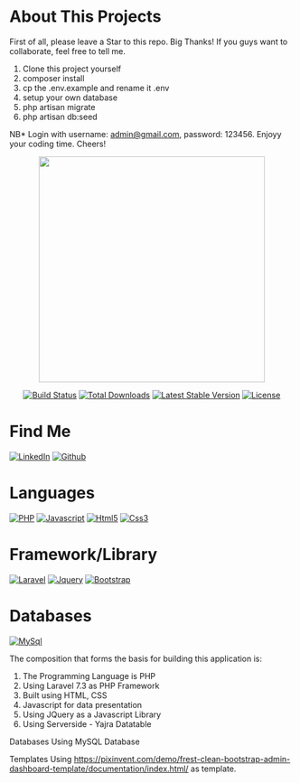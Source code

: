 # About This Projects

First of all, please leave a Star to this repo. Big Thanks!
If you guys want to collaborate, feel free to tell me.

<ol>
  <li>Clone this project yourself</li>
  <li>composer install</li>
  <li>cp the .env.example and rename it .env</li>
  <li>setup your own database</li>
  <li>php artisan migrate</li>
  <li>php artisan db:seed</li>
</ol>

NB\* Login with username: admin@gmail.com, password: 123456. Enjoyy your coding time.
Cheers!

<p align="center"><a href="https://laravel.com" target="_blank"><img src="https://raw.githubusercontent.com/laravel/art/master/logo-lockup/5%20SVG/2%20CMYK/1%20Full%20Color/laravel-logolockup-cmyk-red.svg" width="400"></a></p>

<p align="center">
<a href="https://travis-ci.org/laravel/framework"><img src="https://travis-ci.org/laravel/framework.svg" alt="Build Status"></a>
<a href="https://packagist.org/packages/laravel/framework"><img src="https://poser.pugx.org/laravel/framework/d/total.svg" alt="Total Downloads"></a>
<a href="https://packagist.org/packages/laravel/framework"><img src="https://poser.pugx.org/laravel/framework/v/stable.svg" alt="Latest Stable Version"></a>
<a href="https://packagist.org/packages/laravel/framework"><img src="https://poser.pugx.org/laravel/framework/license.svg" alt="License"></a>
</p>

# Find Me

[![LinkedIn](https://img.shields.io/badge/LinkedIn-0077B5?style=for-the-badge&logo=linkedin&logoColor=white)](https://www.linkedin.com/in/beji-sokhi/)
[![Github](https://img.shields.io/badge/GitHub-100000?style=for-the-badge&logo=github&logoColor=white)](https://github.com/mrbeizi)

# Languages

[![PHP](https://img.shields.io/badge/PHP-777BB4?style=for-the-badge&logo=php&logoColor=white)](https://www.php.net/manual/en/index.php)
[![Javascript](https://img.shields.io/badge/JavaScript-323330?style=for-the-badge&logo=javascript&logoColor=F7DF1E)](https://developer.mozilla.org/en-US/docs/Learn/Getting_started_with_the_web/JavaScript_basics?retiredLocale=id)
[![Html5](https://img.shields.io/badge/HTML5-E34F26?style=for-the-badge&logo=html5&logoColor=white)](https://developer.mozilla.org/en-US/docs/Web/HTML)
[![Css3](https://img.shields.io/badge/CSS3-1572B6?style=for-the-badge&logo=css3&logoColor=white)](https://developer.mozilla.org/en-US/docs/Web/CSS)

# Framework/Library

[![Laravel](https://img.shields.io/badge/Laravel-FF2D20?style=for-the-badge&logo=laravel&logoColor=white)](https://laravel.com/)
[![Jquery](https://img.shields.io/badge/jQuery-0769AD?style=for-the-badge&logo=jquery&logoColor=white)](https://jquery.com/)
[![Bootstrap](https://img.shields.io/badge/bootstrap-%23563D7C.svg?style=for-the-badge&logo=bootstrap&logoColor=white)](https://getbootstrap.com/)

# Databases

[![MySql](https://img.shields.io/badge/mysql-%2300f.svg?style=for-the-badge&logo=mysql&logoColor=white)](https://www.mysql.com/)

The composition that forms the basis for building this application is:

<ol>
  <li>The Programming Language is PHP</li>
  <li>Using Laravel 7.3 as PHP Framework</li>
  <li>Built using HTML, CSS</li>
  <li>Javascript for data presentation</li>
  <li>Using JQuery as a Javascript Library</li>
  <li>Using Serverside - Yajra Datatable</li>
</ol>

Databases
Using MySQL Database

Templates
Using https://pixinvent.com/demo/frest-clean-bootstrap-admin-dashboard-template/documentation/index.html/ as template.
